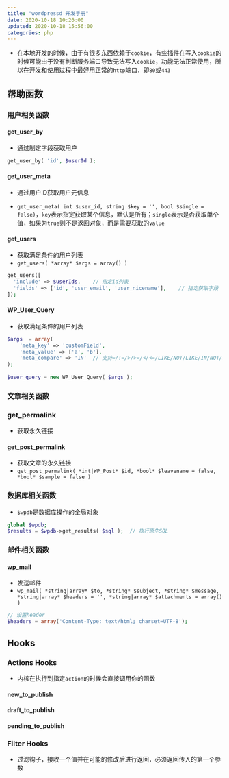 ```yaml
---
title: "wordpressd 开发手册"
date: 2020-10-18 10:26:00
updated: 2020-10-18 15:56:00
categories: php
---
```


- 在本地开发的时候，由于有很多东西依赖于`cookie`，有些插件在写入`cookie`的时候可能由于没有判断服务端口导致无法写入`cookie`，功能无法正常使用，所以在开发和使用过程中最好用正常的`http`端口，即`80`或`443`

## 帮助函数

### 用户相关函数

#### get_user_by

- 通过制定字段获取用户

```php
get_user_by( 'id', $userId );
```

#### get_user_meta

<!--more-->

- 通过用户ID获取用户元信息

- `get_user_meta( int $user_id, string $key = '', bool $single = false)`，`key`表示指定获取某个信息，默认是所有；`single`表示是否获取单个值，如果为`true`则不是返回对象，而是需要获取的`value`

#### get_users

- 获取满足条件的用户列表
- `get_users( *array* $args = array() )`

```php
get_users([
  'include' => $userIds, 	// 指定id列表
  'fields' => ['id', 'user_email', 'user_nicename'],	// 指定获取字段
]);
```

#### WP_User_Query

- 获取满足条件的用户列表

```php
$args  = array(
    'meta_key' => 'customField',
    'meta_value' => ['a', 'b'],
    'meta_compare' => 'IN'	// 支持=/!=/>/>=/</<=/LIKE/NOT/LIKE/IN/NOT/IN/BETWEEN/EXISTS/NOT EXISTS/ REGEXP/RLIKE/NOT REGEXP
);
 
$user_query = new WP_User_Query( $args );
```

### 文章相关函数

### get_permalink

- 获取永久链接

#### get_post_permalink

- 获取文章的永久链接
- `get_post_permalink( *int|WP_Post* $id, *bool* $leavename = false, *bool* $sample = false )`

### 数据库相关函数

- `$wpdb`是数据库操作的全局对象

```php
global $wpdb;
$results = $wpdb->get_results( $sql );	// 执行原生SQL
```

### 邮件相关函数

#### wp_mail

- 发送邮件
- `wp_mail( *string|array* $to, *string* $subject, *string* $message, *string|array* $headers = '', *string|array* $attachments = array() )`

```php
// 设置header
$headers = array('Content-Type: text/html; charset=UTF-8');
```

## Hooks

### Actions Hooks

- 内核在执行到指定`action`的时候会直接调用你的函数

#### new_to_publish

#### draft_to_publish

#### pending_to_publish

### Filter Hooks

- 过滤钩子，接收一个值并在可能的修改后进行返回，必须返回传入的第一个参数




